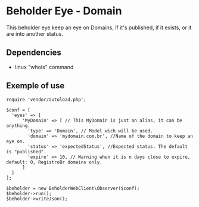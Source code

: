 # Beholder Eye - Domain

This beholder eye keep an eye on Domains, if it's published, if it exists, or it are into another status.

## Dependencies

  * linux "whois" command

## Exemple of use

```
require 'vendor/autoload.php';

$conf = [
  'eyes' => [
      'MyDomain' => [ // This MyDomain is just an alias, it can be anything.
        'type' => 'Domain', // Model wich will be used.
        'domain' => 'mydomain.com.br', //Name of the domain to keep an eye on.
        'status' => 'expectedStatus', //Expected status. The default is "published".
        'expire' => 10, // Warning when it is n days close to expire, default: 0, RegistroBr domains only.
      ]
  ]
];

$beholder = new BeholderWebClient\Observer($conf);
$beholder->run();
$beholder->writeJson();
```
